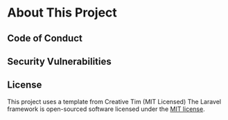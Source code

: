 # About This Project


## Code of Conduct


## Security Vulnerabilities



## License

This project uses a template from Creative Tim (MIT Licensed)
The Laravel framework is open-sourced software licensed under the [MIT license](https://opensource.org/licenses/MIT).
